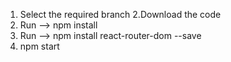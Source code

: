 1. Select the required branch
2.Download the code
3. Run --> npm install
4. Run --> npm install react-router-dom --save
5. npm start
